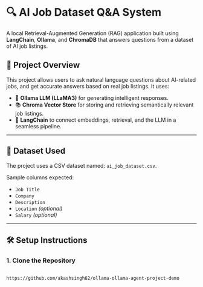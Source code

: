 # 🔍 AI Job Dataset Q&A System

A local Retrieval-Augmented Generation (RAG) application built using **LangChain**, **Ollama**, and **ChromaDB** that answers questions from a dataset of AI job listings.

## 📌 Project Overview

This project allows users to ask natural language questions about AI-related jobs, and get accurate answers based on real job listings. It uses:

- 🧠 **Ollama LLM (LLaMA3)** for generating intelligent responses.
- 📚 **Chroma Vector Store** for storing and retrieving semantically relevant job listings.
- 🔎 **LangChain** to connect embeddings, retrieval, and the LLM in a seamless pipeline.

---

## 📂 Dataset Used

The project uses a CSV dataset named: `ai_job_dataset.csv`.

Sample columns expected:
- `Job Title`
- `Company`
- `Description`
- `Location` *(optional)*
- `Salary` *(optional)*

---

## 🛠️ Setup Instructions

### 1. Clone the Repository

```bash

https://github.com/akashsingh62/ollama-ollama-agent-project-demo
